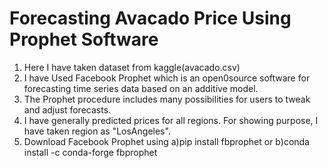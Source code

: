 # Forecasting Avacado Price Using Prophet Software
1. Here I have taken dataset from kaggle(avacado.csv)
2. I have Used Facebook Prophet which is an open0source software for forecasting time series data based on an additive model.
3. The Prophet procedure includes many possibilities for users to tweak and adjust forecasts.
4. I have generally predicted prices for all regions. For showing purpose, I have taken region as "LosAngeles".
5. Download Facebook Prophet using a)pip install fbprophet or b)conda install -c conda-forge fbprophet
